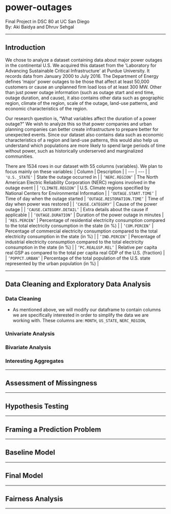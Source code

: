 # power-outages
Final Project in DSC 80 at UC San Diego<br>
By: Aki Baidya and Dhruv Sehgal


---


## Introduction
We chose to analyze a dataset containing data about major power outages in the continental U.S. We acquired this dataset from the 'Laboratory for Advancing Sustainable Critical Infrastructure' at Purdue University. It records data from January 2000 to July 2016. The Department of Energy defines ‘major’ power outages to be those that affect at least 50,000 customers or cause an unplanned firm load loss of at least 300 MW. Other than just power outage information (such as outage start and end time, outage duration, and cause), it also contains other data such as geographic region, climate of the region, scale of the outage, land-use patterns, and economic characteristics of the region.


Our research question is, “What variables affect the duration of a power outage?” We wish to analyze this so that power companies and urban planning companies can better create infrastructure to prepare better for unexpected events. Since our dataset also contains data such as economic characteristics of a region and land-use patterns, this would also help us understand which populations are more likely to spend large periods of time without power, such as historically underserved and marginalized communities.


There are 1534 rows in our dataset with 55 columns (variables). We plan to focus mainly on these variables:
| Column | Description |
| --- | --- |
| `'U.S._STATE'` | State the outage occurred in |
| `’NERC.REGION’` | The North American Electric Reliability Corporation (NERC) regions involved
in the outage event |
| `’CLIMATE.REGION’` | U.S. Climate regions specified by National Centers for Environmental
Information |
| `’OUTAGE.START.TIME’` | Time of day when the outage started
| `’OUTAGE.RESTORATION.TIME’` | Time of day when power was restored |
| `’CAUSE.CATEGORY’` | Cause of the power outage |
| `’CAUSE.CATEGORY.DETAIL’` | Extra details about the cause if applicable |
| `’OUTAGE.DURATION’` | Duration of the power outage in minutes |
| `’RES.PERCEN’` | Percentage of residential electricity consumption compared to the total
electricity consumption in the state (in %) |
| `’COM.PERCEN’` | Percentage of commercial electricity consumption compared to the total
electricity consumption in the state (in %) |
| `’IND.PERCEN’` | Percentage of industrial electricity consumption compared to the total
electricity consumption in the state (in %) |
| `’PC.REALGSP.REL’` | Relative per capita real GSP as compared to the total per capita real GDP of the U.S. (fraction) |
| `’POPPCT.URBAN’` | Percentage of the total population of the U.S. state represented by the urban
population (in %) |






---




## Data Cleaning and Exploratory Data Analysis




### Data Cleaning
- As mentioned above, we will modify our dataframe to contain columns we are specifically interested in order to simplify the data we are working with. These columns are: `MONTH`, `US_STATE`, `NERC_REGION`,




### Univariate Analysis




### Bivariate Analysis




### Interesting Aggregates




---




## Assessment of Missingness




---




## Hypothesis Testing




---




## Framing a Prediction Problem




---




## Baseline Model




---




## Final Model




---




## Fairness Analysis




---

